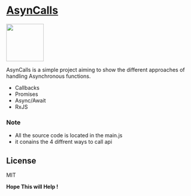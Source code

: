 <h1><a id="AsynCalls_0" href="https://rassilo.github.io/asyncalls">AsynCalls</a></h1>
<p><img src="https://upload.wikimedia.org/wikipedia/commons/6/6a/JavaScript-logo.png" width=100 alt=""></p>
<p>AsynCalls is a simple project aiming to show the different approaches of handling Asynchronous functions.</p>
<ul>
<li>Callbacks</li>
<li>Promises</li>
<li>Async/Await</li>
<li>RxJS</li>
</ul>
<h3><a id="Note_11"></a>Note</h3>
<ul>
<li>All the source code is located in the main.js</li>
<li>it conains the 4 diffrent ways to call api</li>
</ul>
<h2><a id="License_20"></a>License</h2>
<p>MIT</p>
<p><strong>Hope This will Help !</strong></p>
